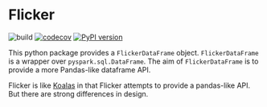 # Flicker
![build](https://github.com/ankur-gupta/flicker/workflows/build/badge.svg)
[![codecov](https://codecov.io/gh/ankur-gupta/flicker/branch/master/graph/badge.svg)](https://codecov.io/gh/ankur-gupta/flicker)
[![PyPI version](https://badge.fury.io/py/flicker.svg)](https://badge.fury.io/py/flicker)

This python package provides a `FlickerDataFrame` object. `FlickerDataFrame` 
is a wrapper over `pyspark.sql.DataFrame`. The aim of `FlickerDataFrame` is to 
provide a more Pandas-like dataframe API.

Flicker is like [Koalas](https://github.com/databricks/koalas) in that Flicker attempts to provide a pandas-like API. But there are strong differences in design. 
